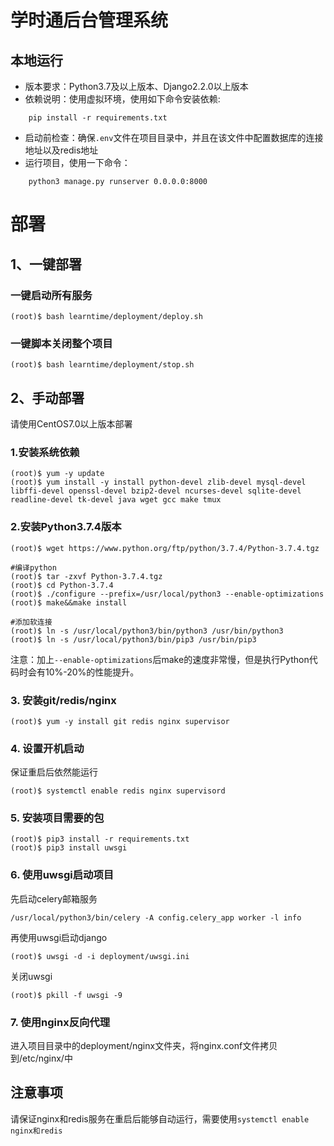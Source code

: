# 学时通后台管理系统

## 本地运行
* 版本要求：Python3.7及以上版本、Django2.2.0以上版本
* 依赖说明：使用虚拟环境，使用如下命令安装依赖:
```
    pip install -r requirements.txt
```
* 启动前检查：确保`.env`文件在项目目录中，并且在该文件中配置数据库的连接地址以及redis地址
* 运行项目，使用一下命令：
```
    python3 manage.py runserver 0.0.0.0:8000
```

# 部署
## 1、一键部署
### 一键启动所有服务
```
(root)$ bash learntime/deployment/deploy.sh
```
### 一键脚本关闭整个项目
```
(root)$ bash learntime/deployment/stop.sh
```

## 2、手动部署

请使用CentOS7.0以上版本部署

### 1.安装系统依赖
```
(root)$ yum -y update
(root)$ yum install -y install python-devel zlib-devel mysql-devel libffi-devel openssl-devel bzip2-devel ncurses-devel sqlite-devel readline-devel tk-devel java wget gcc make tmux
```

### 2.安装Python3.7.4版本
```
(root)$ wget https://www.python.org/ftp/python/3.7.4/Python-3.7.4.tgz

#编译python
(root)$ tar -zxvf Python-3.7.4.tgz
(root)$ cd Python-3.7.4
(root)$ ./configure --prefix=/usr/local/python3 --enable-optimizations
(root)$ make&&make install

#添加软连接
(root)$ ln -s /usr/local/python3/bin/python3 /usr/bin/python3
(root)$ ln -s /usr/local/python3/bin/pip3 /usr/bin/pip3
```
注意：加上`--enable-optimizations`后make的速度非常慢，但是执行Python代码时会有10%-20%的性能提升。


### 3. 安装git/redis/nginx
```
(root)$ yum -y install git redis nginx supervisor
```

### 4. 设置开机启动
保证重启后依然能运行
```
(root)$ systemctl enable redis nginx supervisord
```


### 5. 安装项目需要的包
```
(root)$ pip3 install -r requirements.txt
(root)$ pip3 install uwsgi
```

### 6. 使用uwsgi启动项目

先启动celery邮箱服务
```
/usr/local/python3/bin/celery -A config.celery_app worker -l info
```

再使用uwsgi启动django
```
(root)$ uwsgi -d -i deployment/uwsgi.ini
```
关闭uwsgi
```
(root)$ pkill -f uwsgi -9
```

### 7. 使用nginx反向代理

进入项目目录中的deployment/nginx文件夹，将nginx.conf文件拷贝到/etc/nginx/中


## 注意事项
请保证nginx和redis服务在重启后能够自动运行，需要使用`systemctl enable nginx和redis`
